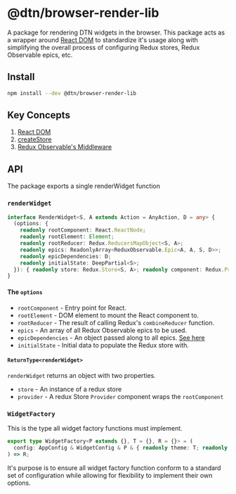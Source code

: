# @dtn/browser-render-lib

A package for rendering DTN widgets in the browser. This package acts as a wrapper around [React DOM](https://reactjs.org/docs/react-dom.html) to standardize it's usage along with simplifying the overall process of configuring Redux stores, Redux Observable epics, etc.

## Install

```sh
npm install --dev @dtn/browser-render-lib
```

## Key Concepts

1.  [React DOM](https://reactjs.org/docs/react-dom.html)
1.  [createStore](https://github.com/reduxjs/redux/blob/master/docs/api/createStore.md)
1.  [Redux Observable's Middleware](https://redux-observable.js.org/docs/basics/SettingUpTheMiddleware.html)

## API

The package exports a single renderWidget function

### `renderWidget`

```TypeScript
interface RenderWidget<S, A extends Action = AnyAction, D = any> {
  (options: {
    readonly rootComponent: React.ReactNode;
    readonly rootElement: Element;
    readonly rootReducer: Redux.ReducersMapObject<S, A>;
    readonly epics: ReadonlyArray<ReduxObservable.Epic<A, A, S, D>>;
    readonly epicDependencies: D;
    readonly initialState: DeepPartial<S>;
  }): { readonly store: Redux.Store<S, A>; readonly component: Redux.Provider }
}
```

#### The `options`

- `rootComponent` - Entry point for React.
- `rootElement` - DOM element to mount the React component to.
- `rootReducer` - The result of calling Redux's `combineReducer` function.
- `epics` - An array of all Redux Observable epics to be used.
- `epicDependencies` - An object passed along to all epics. [See here](https://redux-observable.js.org/docs/recipes/InjectingDependenciesIntoEpics.html)
- `initialState` - Initial data to populate the Redux store with.

#### `ReturnType<renderWidget>`

`renderWidget` returns an object with two properties.

- `store` - An instance of a redux store
- `provider` - A redux Store `Provider` component wraps the `rootComponent`

### `WidgetFactory`

This is the type all widget factory functions must implement.

```TypeScript
export type WidgetFactory<P extends {}, T = {}, R = {}> = (
  config: AppConfig & WidgetConfig & P & { readonly theme: T; readonly [key: string]: any },
) => R;
```

It's purpose is to ensure all widget factory function conform to a standard set of configuration while allowing for flexibility to implement their own options.
